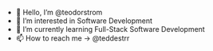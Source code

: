- 👋 Hello, I’m @teodorstrom
- 👀 I’m interested in Software Development
- 🌱 I’m currently learning Full-Stack Software Development
- 📫 How to reach me -> @teddestrr

<!---
teodorstrom/teodorstrom is a ✨ special ✨ repository because its `README.md` (this file) appears on your GitHub profile.
You can click the Preview link to take a look at your changes.
--->
